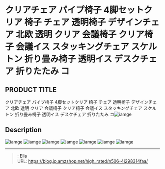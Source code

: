# クリアチェア パイプ椅子 4脚セットクリア 椅子 チェア 透明椅子 デザインチェア 北欧 透明 クリア 会議椅子 クリア椅子 会議イス スタッキングチェア スケルトン 折り畳み椅子 透明イス デスクチェア 折りたたみ コ


## PRODUCT TITLE 

クリアチェア パイプ椅子 4脚セットクリア 椅子 チェア 透明椅子 デザインチェア 北欧 透明 クリア 会議椅子 クリア椅子 会議イス スタッキングチェア スケルトン 折り畳み椅子 透明イス デスクチェア 折りたたみ コ![iamge](https://b2bfiles1.gigab2b.cn/image/wkseller/7404/20230419_dd91f7a2262c3a5a245c3fbf28985195.jpg)

## Description











![iamge](https://b2bfiles1.gigab2b.cn/image/wkseller/7404/20230419_134d54c52bd27ae9dbbd7b3c51d63869.jpg)
![iamge](https://b2bfiles1.gigab2b.cn/image/wkseller/7404/20230419_fa9607e0ac4ed63fc79f12b148e36ca9.jpg)
![iamge](https://b2bfiles1.gigab2b.cn/image/wkseller/7404/20221227_5aee8d6bcf074e92b526fd138cc5887e.jpg)
![iamge](https://b2bfiles1.gigab2b.cn/image/wkseller/7404/20221227_38304fcc484a276f033d9d41c6825fbc.jpg)
![iamge](https://b2bfiles1.gigab2b.cn/image/wkseller/7404/20221227_506003396e56cd20942eba33274e5d52.jpg)
![iamge](https://b2bfiles1.gigab2b.cn/image/wkseller/7404/20221227_2d8231b6db98e09d6406514c9d3b7c3e.jpg)
![iamge](https://b2bfiles1.gigab2b.cn/image/wkseller/7404/20221227_1acea17d8e6e6a2e2fd1ea64b159119e.jpg)


---

> : [Ella](https://blog.jp.amzshop.net/)  
> URL: https://blog.jp.amzshop.net/high_rated/n506-4i298314faa/  

